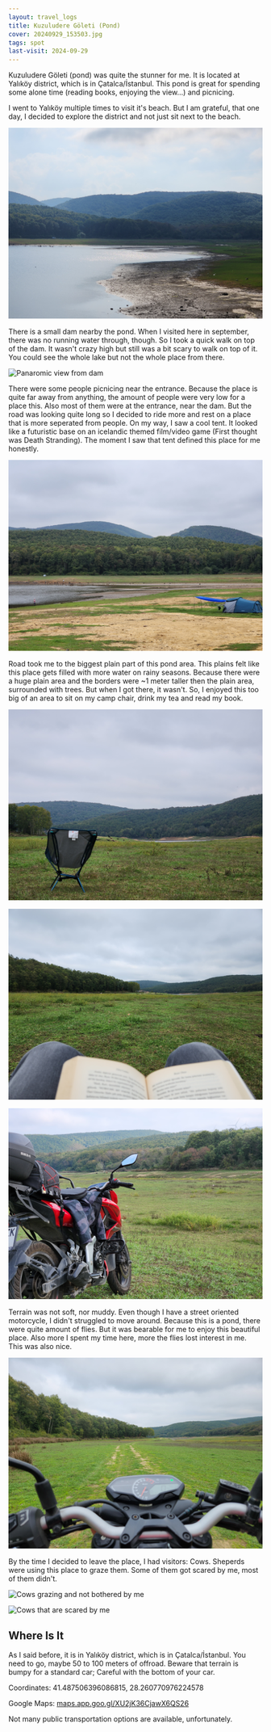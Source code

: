```yaml
---
layout: travel_logs
title: Kuzuludere Göleti (Pond)
cover: 20240929_153503.jpg
tags: spot
last-visit: 2024-09-29
---
```


Kuzuludere Göleti (pond) was quite the stunner for me. It is located at Yalıköy
district, which is in Çatalca/İstanbul. This pond is great for spending some
alone time (reading books, enjoying the view...) and picnicing.

I went to Yalıköy multiple times to visit it's beach. But I am grateful, that
one day, I decided to explore the district and not just sit next to the beach.

![View of pond from dam nearby](/assets/img/travel-logs/kuzuludere-goleti/20240929_153503.jpg)

There is a small dam nearby the pond. When I visited here in september, there
was no running water through, though. So I took a quick walk on top of the dam.
It wasn't crazy high but still was a bit scary to walk on top of it. You could
see the whole lake but not the whole place from there.

![Panaromic view from dam](/assets/img/travel-logs/kuzuludere-goleti/20240929_153944.jpg)

There were some people picnicing near the entrance. Because the place is quite
far away from anything, the amount of people were very low for a place this.
Also most of them were at the entrance, near the dam. But the road was looking quite
long so I decided to ride more and rest on a place that is more seperated from
people. On my way, I saw a cool tent. It looked like a futuristic base on an
icelandic themed film/video game (First thought was Death Stranding). The moment
I saw that tent defined this place for me honestly.

![Not so futurustic tent](/assets/img/travel-logs/kuzuludere-goleti/20240929_170532.jpg)

Road took me to the biggest plain part of this pond area. This plains felt like
this place gets filled with more water on rainy seasons. Because there were a
huge plain area and the borders were ~1 meter taller then the plain area,
surrounded with trees. But when I got there, it wasn't. So, I enjoyed this too
big of an area to sit on my camp chair, drink my tea and read my book.

![My chair in the middle of the plain area](/assets/img/travel-logs/kuzuludere-goleti/20240929_165041.jpg)

![Me taking a picture instead of reading my book](/assets/img/travel-logs/kuzuludere-goleti/20240929_164421.jpg)

![My motorcycle in the middle of the plain area](/assets/img/travel-logs/kuzuludere-goleti/20240929_155035.jpg)

Terrain was not soft, nor muddy. Even though I have a street oriented
motorcycle, I didn't struggled to move around. Because this is a pond, there
were quite amount of flies. But it was bearable for me to enjoy this beautiful
place. Also more I spent my time here, more the flies lost interest in me. This
was also nice.

![Path](/assets/img/travel-logs/kuzuludere-goleti/20240929_165941.jpg)

By the time I decided to leave the place, I had visitors: Cows. Sheperds were
using this place to graze them. Some of them got scared by me, most of them
didn't.

![Cows grazing and not bothered by me](/assets/img/travel-logs/kuzuludere-goleti/20240929_170321.jpg)

![Cows that are scared by me](/assets/img/travel-logs/kuzuludere-goleti/20240929_170055.jpg)

## Where Is It

As I said before, it is in Yalıköy district, which is in Çatalca/İstanbul. You
need to go, maybe 50 to 100 meters of offroad. Beware that terrain is bumpy
for a standard car; Careful with the bottom of your car.

Coordinates: 41.487506396086815, 28.260770976224578

Google Maps: [maps.app.goo.gl/XU2jK36CjawX6QS26](https://maps.app.goo.gl/XU2jK36CjawX6QS26)

Not many public transportation options are available, unfortunately.
